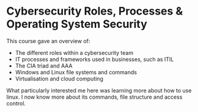 # Cybersecurity Roles, Processes & Operating System Security

This course gave an overview of:

* The different roles within a cybersecurity team
* IT processes and frameworks used in businesses, such as ITIL
* The CIA triad and AAA
* Windows and Linux file systems and commands
* Virtualisation and cloud computing

What particularly interested me here was learning more about how to use linux. I now know more about its commands, file structure and access control.
